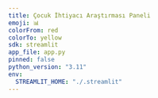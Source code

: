 ```yaml
---
title: Çocuk İhtiyacı Araştırması Paneli
emoji: 📊
colorFrom: red
colorTo: yellow
sdk: streamlit
app_file: app.py
pinned: false
python_version: "3.11"
env:
  STREAMLIT_HOME: "./.streamlit"
---
```

